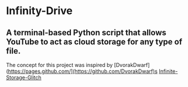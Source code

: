 # Infinity-Drive
A terminal-based Python script that allows YouTube to act as cloud storage for any type of file.
-
The concept for this project was inspired by [DvorakDwarf](https://pages.github.com/](https://github.com/DvorakDwarf)s [Infinite-Storage-Glitch](https://github.com/DvorakDwarf/Infinite-Storage-Glitch)
